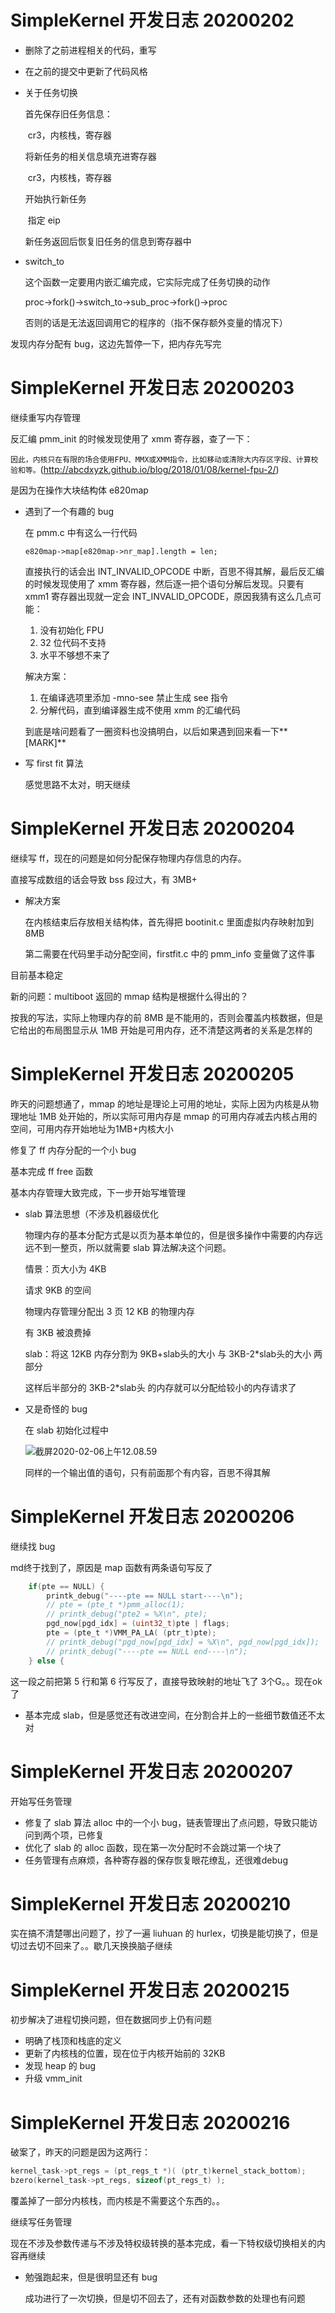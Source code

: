 # SimpleKernel 开发日志 20200202

- 删除了之前进程相关的代码，重写
- 在之前的提交中更新了代码风格

- 关于任务切换

    首先保存旧任务信息：

    ​	cr3，内核栈，寄存器

    将新任务的相关信息填充进寄存器

    ​	cr3，内核栈，寄存器

    开始执行新任务

    ​	指定 eip

    新任务返回后恢复旧任务的信息到寄存器中

- switch_to

    这个函数一定要用内嵌汇编完成，它实际完成了任务切换的动作

    proc->fork()->switch_to->sub_proc->fork()->proc

    否则的话是无法返回调用它的程序的（指不保存额外变量的情况下）



发现内存分配有 bug，这边先暂停一下，把内存先写完



# SimpleKernel 开发日志 20200203

继续重写内存管理

反汇编 pmm_init 的时候发现使用了 xmm 寄存器，查了一下：

`因此，内核只在有限的场合使用FPU、MMX或XMM指令，比如移动或清除大内存区字段、计算校验和等。`(http://abcdxyzk.github.io/blog/2018/01/08/kernel-fpu-2/)

是因为在操作大块结构体 e820map

- 遇到了一个有趣的 bug

    在 pmm.c 中有这么一行代码

    `e820map->map[e820map->nr_map].length = len;`

    直接执行的话会出 INT_INVALID_OPCODE 中断，百思不得其解，最后反汇编的时候发现使用了 xmm 寄存器，然后逐一把个语句分解后发现。只要有 xmm1 寄存器出现就一定会 INT_INVALID_OPCODE，原因我猜有这么几点可能：

    1. 没有初始化 FPU
    2. 32 位代码不支持
    3. 水平不够想不来了

    解决方案：

    1. 在编译选项里添加 -mno-see 禁止生成 see 指令
    2. 分解代码，直到编译器生成不使用 xmm 的汇编代码

    到底是啥问题看了一圈资料也没搞明白，以后如果遇到回来看一下**[MARK]**

- 写 first fit 算法

    感觉思路不太对，明天继续



# SimpleKernel 开发日志 20200204

继续写 ff，现在的问题是如何分配保存物理内存信息的内存。

直接写成数组的话会导致 bss 段过大，有 3MB+

- 解决方案

    在内核结束后存放相关结构体，首先得把 bootinit.c 里面虚拟内存映射加到 8MB

    第二需要在代码里手动分配空间，firstfit.c 中的 pmm_info 变量做了这件事

目前基本稳定

新的问题：multiboot 返回的 mmap 结构是根据什么得出的？

按我的写法，实际上物理内存的前 8MB 是不能用的，否则会覆盖内核数据，但是它给出的布局图显示从 1MB 开始是可用内存，还不清楚这两者的关系是怎样的



# SimpleKernel 开发日志 20200205

昨天的问题想通了，mmap 的地址是理论上可用的地址，实际上因为内核是从物理地址 1MB 处开始的，所以实际可用内存是 mmap 的可用内存减去内核占用的空间，可用内存开始地址为1MB+内核大小

修复了 ff 内存分配的一个小 bug

基本完成 ff free 函数

基本内存管理大致完成，下一步开始写堆管理

- slab 算法思想（不涉及机器级优化

    物理内存的基本分配方式是以页为基本单位的，但是很多操作中需要的内存远远不到一整页，所以就需要 slab 算法解决这个问题。

    情景：页大小为 4KB

    请求 9KB 的空间

    物理内存管理分配出 3 页 12 KB 的物理内存

    有 3KB 被浪费掉

    slab：将这 12KB 内存分割为 9KB+slab头的大小 与 3KB-2*slab头的大小 两部分

    这样后半部分的 3KB-2*slab头 的内存就可以分配给较小的内存请求了

- 又是奇怪的 bug

    在 slab 初始化过程中

    ![截屏2020-02-06上午12.08.59](https://tva1.sinaimg.cn/large/006tNbRwly1gblzizp5jxj316g0u0wpi.jpg)

    同样的一个输出值的语句，只有前面那个有内容，百思不得其解

# SimpleKernel 开发日志 20200206

继续找 bug

md终于找到了，原因是 map 函数有两条语句写反了

```C
	if(pte == NULL) {
		printk_debug("----pte == NULL start----\n");
		// pte = (pte_t *)pmm_alloc(1);
		// printk_debug("pte2 = %X\n", pte);
		pgd_now[pgd_idx] = (uint32_t)pte | flags;
		pte = (pte_t *)VMM_PA_LA( (ptr_t)pte);
		// printk_debug("pgd_now[pgd_idx] = %X\n", pgd_now[pgd_idx]);
		// printk_debug("----pte == NULL end----\n");
	} else {
```

这一段之前把第 5 行和第 6 行写反了，直接导致映射的地址飞了 3个G。。现在ok了

- 基本完成 slab，但是感觉还有改进空间，在分割合并上的一些细节数值还不太对



# SimpleKernel 开发日志 20200207

开始写任务管理

- 修复了 slab 算法 alloc 中的一个小 bug，链表管理出了点问题，导致只能访问到两个项，已修复
- 优化了 slab 的 alloc 函数，现在第一次分配时不会跳过第一个块了
- 任务管理有点麻烦，各种寄存器的保存恢复眼花缭乱，还很难debug



# SimpleKernel 开发日志 20200210

实在搞不清楚哪出问题了，抄了一遍 liuhuan 的 hurlex，切换是能切换了，但是切过去切不回来了。。歇几天换换脑子继续



# SimpleKernel 开发日志 20200215

初步解决了进程切换问题，但在数据同步上仍有问题

- 明确了栈顶和栈底的定义
- 更新了内核栈的位置，现在位于内核开始前的 32KB
- 发现 heap 的 bug
- 升级 vmm_init

# SimpleKernel 开发日志 20200216

破案了，昨天的问题是因为这两行：

```C
kernel_task->pt_regs = (pt_regs_t *)( (ptr_t)kernel_stack_bottom);
bzero(kernel_task->pt_regs, sizeof(pt_regs_t) );
```

覆盖掉了一部分内核栈，而内核是不需要这个东西的。。

继续写任务管理

现在不涉及参数传递与不涉及特权级转换的基本完成，看一下特权级切换相关的内容再继续

- 勉强跑起来，但是很明显还有 bug

    成功进行了一次切换，但是切不回去了，还有对函数参数的处理也有问题